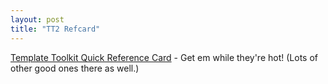 ```yaml
---
layout: post
title: "TT2 Refcard"
---
```




<a href="http://refcards.com/refcards/tt2/">Template Toolkit Quick Reference Card</a> - Get em while they're hot! (Lots of other good ones there as well.)


